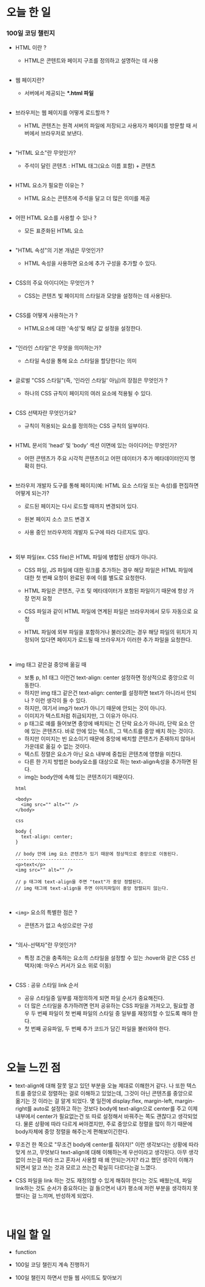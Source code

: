 # 오늘 한 일

### 100일 코딩 챌린지

- HTML 이란 ?

  - HTML은 콘텐트와 페이지 구조를 정의하고 설명하는 데 사용

  <br />

- 웹 페이지란?

  - 서버에서 제공되는 **\*.html 파일**

  <br />

- 브라우저는 웹 페이지를 어떻게 로드할까 ?

  - HTML 콘텐츠는 원격 서버의 파일에 저장되고 사용자가 페이지를 방문할 때 서버에서 브라우저로 보낸다.

  <br />

- "HTML 요소"란 무엇인가?

  - 주석이 달린 콘텐츠 : HTML 태그(요소 이름 포함) + 콘텐츠

  <br />

- HTML 요소가 필요한 이유는 ?

  - HTML 요소는 콘텐츠에 주석을 달고 더 많은 의미를 제공

  <br />

- 어떤 HTML 요소를 사용할 수 있나 ?

  - 모든 표준화된 HTML 요소

  <br />

- "HTML 속성"의 기본 개념은 무엇인가?

  - HTML 속성을 사용하면 요소에 추가 구성을 추가할 수 있다.

  <br />

- CSS의 주요 아이디어는 무엇인가 ?

  - CSS는 콘텐츠 빛 페이지의 스타일과 모양을 설정하는 데 사용된다.

   <br />

- CSS를 어떻게 사용하는가 ?

  - HTML요소에 대한 '속성'및 해당 값 설정을 설정한다.

   <br />

- "인라인 스타일"은 무엇을 의미하는가?

  - 스타일 속성을 통해 요소 스타일을 할당한다는 의미

   <br />

- 글로벌 "CSS 스타일"(즉, '인라인 스타일' 아님)의 장점은 무엇인가 ?

  - 하나의 CSS 규칙이 페이지의 여러 요소에 적용될 수 있다.

   <br />

- CSS 선택자란 무엇인가요?

  - 규칙이 적용되는 요소를 정의하는 CSS 규칙의 일부이다.

   <br />

- HTML 문서의 'head' 및 'body' 섹션 이면에 있는 아이디어는 무엇인가?

  - 어떤 콘텐츠가 주요 시각적 콘텐츠이고 어떤 데이터가 추가 메타데이터인지 명확히 한다.

   <br />

- 브라우저 개발자 도구를 통해 페이지(예: HTML 요소 스타일 또는 속성)를 편집하면 어떻게 되는가?

  - 로드된 페이지는 다시 로드할 때까지 변경되어 있다.

  - 원본 페이지 소스 코드 변경 X

  - 사용 중인 브라우저의 개발자 도구에 따라 다르지도 않다.

  <br />

- 외부 파일(ex. CSS file)은 HTML 파일에 병합된 상태가 아니다.

  - CSS 파일, JS 파일에 대한 링크를 추가하는 경우 해당 파일은 HTML 파일에 대한 첫 번째 요청이 완료된 후에 이를 별도로 요청한다.

  - HTML 파일은 콘텐츠, 구조 및 메타데이터가 포함된 파일이기 때문에 항상 가장 먼저 요청

  - CSS 파일과 같이 HTML 파일에 연계된 파일은 브라우저에서 모두 자동으로 요청

  - HTML 파일에 외부 파일을 포함하거나 불러오려는 경우 해당 파일의 위치가 지정되어 있다면 페이지가 로드될 때 브라우저가 이러한 추가 파일을 요청한다.

   <br />

- img 태그 같은걸 중앙에 옮길 때

  - 보통 p, h1 태그 이런건 text-align: center 설정하면 정상적으로 중앙으로 이동한다.
  - 하지만 img 태그 같은건 text-align: center를 설정하면 text가 아니라서 안되나 ? 이런 생각이 들 수 있다.
  - 하지만, 여기서 img가 text가 아니기 때문에 안되는 것이 아니다.
  - 이미지가 텍스트처럼 취급되지만, 그 이유가 아니다.
  - p 태그로 예를 들어보면 중앙에 배치되는 건 단락 요소가 아니라, 단락 요소 안에 있는 콘텐츠다. 바로 안에 있는 텍스트, 그 텍스트를 중앙 배치 하는 것이다.
  - 하지만 이미지는 빈 요소이기 때문에 중앙에 배치할 콘텐츠가 존재하지 않아서 가운데로 옮길 수 없는 것이다.
  - 텍스트 정렬은 요소가 아닌 요소 내부에 중첩된 콘텐츠에 영향을 미친다.
  - 다른 한 가지 방법은 body요소를 대상으로 하는 text-align속성을 추가하면 된다.
  - img는 body안에 속해 있는 콘텐츠이기 때문이다.

  ```
  html

  <body>
    <img src="" alt="" />
  </body>

  css

  body {
    text-align: center;
  }

  // body 안에 img 요소 콘텐츠가 있기 때문에 정상적으로 중앙으로 이동된다.
  -------------------------
  <p>text</p>
  <img src="" alt="" />

  // p 태그에 text-align을 주면 "text"가 중앙 정렬된다.
  // img 태그에 text-align을 주면 이미지파일이 중앙 정렬되지 않는다.
  ```

  <br />

- `<img>` 요소의 특별한 점은 ?

  - 콘텐츠가 없고 속성으로만 구성

  <br />

- "의사-선택자"란 무엇인가?

  - 특정 조건을 충족하는 요소의 스타일을 설정할 수 있는 :hover와 같은 CSS 선택자(예: 마우스 커서가 요소 위로 이동)

  <br />

- CSS : 공유 스타일 link 순서

  - 공유 스타일중 일부를 재정의하게 되면 파일 순서가 중요해진다.
  - 더 많은 스타일을 추가하려면 먼저 공유하는 CSS 파일을 가져오고, 필요할 경우 두 번째 파일이 첫 번째 파일의 스타일 중 일부를 재정의할 수 있도록 해야 한다.
  - 첫 번째 공유파일, 두 번째 추가 코드가 담긴 파일을 불러와야 한다.

<br />

# 오늘 느낀 점

- text-align에 대해 잘못 알고 있던 부분을 오늘 제대로 이해한거 같다. 나 또한 텍스트를 중앙으로 정렬하는 걸로 이해하고 있었는데, 그것이 아닌 콘텐츠를 중앙으로 옮기는 것 이라는 걸 알게 되었다. 몇 일전에 display:flex, margin-left, margin-right를 auto로 설정하고 하는 것보다 body에 text-align으로 center를 주고 이제 내부에서 center가 필요없는건 또 따로 설정해서 바꿔주는 쪽도 괜찮다고 생각되었다. 물론 상황에 따라 다르게 써야겠지만, 주로 중앙으로 정렬을 많이 하기 때문에 body자체에 중앙 정렬을 해주는게 편해보이긴한다.

- 무조건 한 쪽으로 "무조건 body에 center를 줘야지!" 이런 생각보다는 상황에 따라 맞게 쓰고, 무엇보다 text-align에 대해 이해하는게 우선이라고 생각된다. 아무 생각없이 쓰는걸 따라 쓰고 혼자서 사용할 때 왜 안되는거지? 라고 했던 생각이 이해가 되면서 알고 쓰는 것과 모르고 쓰는건 확실히 다르다는걸 느꼈다.

- CSS 파일을 link 하는 것도 재정의할 수 있게 해줘야 한다는 것도 배웠는데, 파일 link하는 것도 순서가 중요하다는 걸 들으면서 내가 평소에 저런 부분을 생각하지 못했다는 걸 느끼며, 반성하게 되었다.

<br />

# 내일 할 일

- function

- 100일 코딩 챌린지 계속 진행하기

- 100일 챌린지 하면서 만들 웹 사이트도 찾아보기
